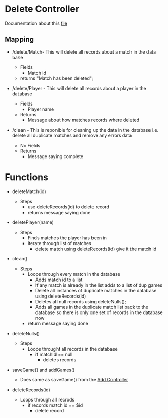 # Delete Controller 

Documentation about this [file](../../../../src/main/java/Stats/FrontEnd/DeleteController.java)

## Mapping
- /delete/Match- This will delete all records about a match in the data base
    - Fields
        - Match id 
    - returns  "Match has been deleted";

- /delete/Player - This will delete all records about a player in the database
    - Fields
        - Player name
    - Returns
        - Message about how matches records where deleted

- /clean - This is reponible for cleaning up the data in the database i.e. delete all duplicate matches and remove any errors data 
    - No Fields
    - Returns   
        - Message saying complete

# Functions 

- deleteMatch(id)
    - Steps
        - use deleteRecords(id) to delete record
        - returns message saying done

- deletePlayer(name)
    - Steps
        - Finds matches the player has been in 
        - iterate through list of matches 
            - delete match using deleteRecords(id) give it the match id

- clean()
    - Steps
        - Loops through every match in the database 
            - Adds match id to a list 
            - If any match is already in the list adds to a list of dup games
            - Delete all instances of duplicate matches in the database using deleteRecords(id)
            - Deletes all null records using deleteNulls();
            - Adds all games in the duplicate match list back to the database so there is only one set of records in the database now
        - return message saying done

- deleteNulls()
    - Steps
        - Loops throught all records in the database 
            - if matchId == null
                - deletes records

- saveGame() and addGames()
    - Does same as saveGame() from the [Add Controller](./AddController.md)

- deleteRecords(id)
    - Loops through all recrods
        - if records match id == $id 
            - delete record
